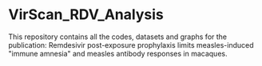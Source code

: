 # VirScan_RDV_Analysis
This repository contains all the codes, datasets and graphs for the publication: Remdesivir post-exposure prophylaxis limits measles-induced "immune amnesia" and measles antibody responses in macaques.
